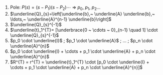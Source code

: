1) Pole: $P(s) = (s- P_1)(s- P_2) \cdots$ $\Rightarrow$ $p_0,~ p_1,~ p_2 ...$ 
2) $\underline{Q}_{s}=\left[\underline{b},~ \underline{A} \underline{b},~ \ldots,~ \underline{A}^{n-1} \underline{b}\right]$ 
3) $\underline{Q}_{s}^{-1}$ 
4) $\underline{t}_1^{T}= [\underbrace{0 ~ \cdots ~ 0}_{n-1} \quad 1] \cdot \underline{Q}_{s}^{-1}$ 
5) $p_0 \cdot \underline{I}$ ; $p_1 \cdot \underline{A}$ ; $...$ ; $p_n \cdot \underline{A}^{n}$ 
6) $p_0 \cdot \underline{I} + \cdots + p_1 \cdot \underline{A} + p_n \cdot \underline{A}^{n}$ 
7) $R^{T} = r^{T} = \underline{t}_1^{T} \cdot [p_0 \cdot \underline{I} + \cdots + p_1 \cdot \underline{A} + p_n \cdot \underline{A}^{n}]$ 